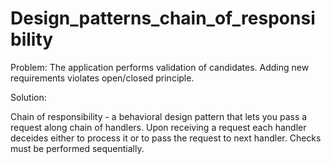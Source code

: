 # Design_patterns_chain_of_responsibility

Problem:
The application performs validation of candidates. Adding new requirements violates open/closed principle.

Solution:

Chain of responsibility - a behavioral design pattern that lets you pass a request along chain of handlers.
Upon receiving a request each handler deceides either to process it or to pass the request to next handler. 
Checks must be performed sequentially.
